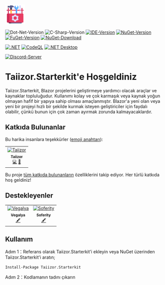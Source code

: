 ![Logo](.images/Logo.png)

![Dot-Net-Version](https://img.shields.io/badge/.NET-%3E%3D6.0-blue)
![C-Sharp-Version](https://img.shields.io/badge/C%23-Preview-blue.svg)
[![IDE-Version](https://img.shields.io/badge/IDE-VS2022-blue.svg)](https://visualstudio.microsoft.com/downloads)
[![NuGet-Version](https://img.shields.io/nuget/v/Taiizor.Starterkit.svg?label=NuGet)](https://www.nuget.org/packages/Taiizor.Starterkit)
[![FuGet-Version](https://www.fuget.org/packages/Taiizor.Starterkit/badge.svg?label=FuGet)](https://www.fuget.org/packages/Taiizor.Starterkit)
[![NuGet-Download](https://img.shields.io/nuget/dt/Taiizor.Starterkit?label=Download)](https://www.nuget.org/api/v2/package/Taiizor.Starterkit)

[![.NET](https://github.com/Taiizor/Taiizor.Starterkit/actions/workflows/dotnet.yml/badge.svg)](https://github.com/Taiizor/Taiizor.Starterkit/actions/workflows/dotnet.yml)
[![CodeQL](https://github.com/Taiizor/Taiizor.Starterkit/actions/workflows/codeql-analysis.yml/badge.svg)](https://github.com/Taiizor/Taiizor.Starterkit/actions/workflows/codeql-analysis.yml)
[![.NET Desktop](https://github.com/Taiizor/Taiizor.Starterkit/actions/workflows/dotnet-desktop.yml/badge.svg)](https://github.com/Taiizor/Taiizor.Starterkit/actions/workflows/dotnet-desktop.yml)

[![Discord-Server](https://img.shields.io/discord/932386235538878534?label=Discord)](https://discord.gg/nxG977byXb)

# Taiizor.Starterkit'e Hoşgeldiniz
Taiizor.Starterkit, Blazor projelerini geliştirmeye yardımcı olacak araçlar ve kaynaklar topluluğudur. Kullanımı kolay ve çok karmaşık veya kaynak yoğun olmayan hafif bir yapıya sahip olması amaçlanmıştır. Blazor'a yeni olan veya yeni bir projeyi hızlı bir şekilde kurmak isteyen geliştiriciler için faydalı olabilir, çünkü bunun için çok zaman ayırmak zorunda kalmayacaklardır.

## Katkıda Bulunanlar

Bu harika insanlara teşekkürler ([emoji anahtarı](https://allcontributors.org/docs/en/emoji-key)):

<table>
  <tr>
    <td align="center">
		<a href="https://github.com/Taiizor">
			<img src="https://avatars3.githubusercontent.com/u/41683699?s=460&v=4" width="80px;" alt="Taiizor"/>
			<br/>
			<sub>
				<b>Taiizor</b>
			</sub>
		</a>
		<br/>
		<a href="https://github.com/Taiizor/Taiizor.Starterkit/commits?author=Taiizor" title="Kodlama">💻</a>
		<a href="https://www.vegalya.com" title="Fikirler & Planlama, Geri Bildirim">🤔</a>
	</td>
  </tr>
</table>

Bu proje [tüm katkıda bulunanların](https://github.com/all-contributors/all-contributors) özelliklerini takip ediyor. Her türlü katkıda hoş geldiniz!

## Destekleyenler

<table>
  <tr>
    <td align="center">
		<a href="https://github.com/Vegalya">
			<img src="https://avatars3.githubusercontent.com/u/98421771?s=200&v=4" width="80px;" alt="Vegalya"/>
			<br/>
			<sub>
				<b>Vegalya</b>
			</sub>
		</a>
		<br/>
		<a href="https://github.com/Vegalya" target="_blank" title="İçerik">🖋</a>
	</td>
    <td align="center">
		<a href="https://github.com/Soferity">
			<img src="https://avatars3.githubusercontent.com/u/63516515?s=200&v=4" width="80px;" alt="Soferity"/>
			<br/>
			<sub>
				<b>Soferity</b>
			</sub>
		</a>
		<br/>
		<a href="https://github.com/Soferity" target="_blank" title="İçerik">🖋</a>
	</td>
  </tr>
</table>

## Kullanım

Adım 1：Referans olarak Taiizor.Starterkit'i ekleyin veya NuGet üzerinden Taiizor.Starterkit'i aratın;

```Install-Package Taiizor.Starterkit```

Adım 2：Kodlamanın tadını çıkarın